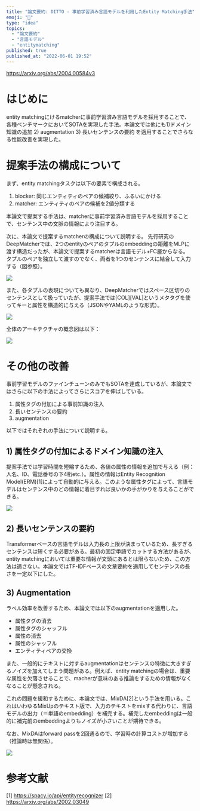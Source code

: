 ```yaml
---
title: "論文要約: DITTO - 事前学習済み言語モデルを利用したEntity Matching手法"
emoji: "🌟"
type: "idea"
topics:
  - "論文要約"
  - "言語モデル"
  - "entitymatching"
published: true
published_at: "2022-06-01 19:52"
---
```


https://arxiv.org/abs/2004.00584v3

# はじめに

entity matchingにけるmatcherに事前学習済み言語モデルを採用することで、各種ベンチマークにおいてSOTAを実現した手法。本論文では他にも1)ドメイン知識の追加 2) augmentation 3) 長いセンテンスの要約 を適用することでさらなる性能改善を実現した。

# 提案手法の構成について

まず、entity matchingタスクは以下の要素で構成される。
1) blocker: 同じエンティティのペアの候補絞り、ふるいにかける
2) matcher: エンティティのペアの候補を2値分類する

本論文で提案する手法は、matcherに事前学習済み言語モデルを採用することで、センテンス中の文脈の情報により注目する。

次に、本論文で提案するmatcherの構成について説明する。
先行研究のDeepMatcherでは、2つのentityのペアのタプルのembeddingの距離をMLPに渡す構造だったが、本論文で提案するmatcherは言語モデル+FC層からなる。
タプルのペアを独立して渡すのでなく、両者を1つのセンテンスに結合して入力する（図参照）。

![](https://storage.googleapis.com/zenn-user-upload/ebe3d58cc7aa-20220601.png)

また、各タプルの表現についても異なり、DeepMatcherではスペース区切りのセンテンスとして扱っていたが、提案手法では[COL][VAL]というメタタグを使ってキーと属性を構造的に与える（JSONやYAMLのような形式）。

![](https://storage.googleapis.com/zenn-user-upload/69749895eacb-20220601.png)

全体のアーキテクチャの概念図は以下：

![](https://storage.googleapis.com/zenn-user-upload/29e1b3414f05-20220601.png)


# その他の改善

事前学習モデルのファインチューンのみでもSOTAを達成しているが、本論文ではさらに以下の手法によってさらにスコアを伸ばしている。

1) 属性タグの付加による事前知識の注入
2) 長いセンテンスの要約
3) augmentation

以下ではそれぞれの手法について説明する。

## 1) 属性タグの付加によるドメイン知識の注入

提案手法では学習時間を短縮するため、各値の属性の情報を追加で与える（例：人名、ID、電話番号の下4桁etc.）。属性の情報はEntity Recognition Model(ERM)[1]によって自動的に与える。このような属性タグによって、言語モデルはセンテンス中のどの情報に着目すれば良いかの手がかりを与えることができる。

![](https://storage.googleapis.com/zenn-user-upload/184b847eb204-20220601.png)

## 2) 長いセンテンスの要約

Transformerベースの言語モデルは入力長の上限が決まっているため、長すぎるセンテンスは短くする必要がある。最初の固定単語でカットする方法があるが、entity matchingにおいては重要な情報が文頭にあるとは限らないため、この方法は適さない。本論文ではTF-IDFベースの文章要約を適用してセンテンスの長さを一定以下にした。

## 3) Augmentation

ラベル効率を改善するため、本論文では以下のaugmentationを適用した。
- 属性タグの消去
- 属性タグのシャッフル
- 属性の消去
- 属性のシャッフル
- エンティティペアの交換

また、一般的にテキストに対するaugmentationはセンテンスの特徴に大きすぎるノイズを加えてしまう問題がある。例えば、entity matchingの場合は、重要な属性を欠落させることで、macherが意味のある推論をするための情報がなくなることが懸念される。

これの問題を緩和するために、本論文では、MixDA[2]という手法を用いる。これはいわゆるMixUpのテキスト版で、入力のテキストをmixする代わりに、言語モデルの出力（＝単語のembedding）を補完する。補完したembeddingは一般的に補完前のembeddingよりもノイズが小さいことが期待できる。

なお、MixDAはforward passを2回通るので、学習時の計算コストが増加する（推論時は無関係）。

![](https://storage.googleapis.com/zenn-user-upload/9e4430688fb5-20220601.png)

# 参考文献

[1] https://spacy.io/api/entityrecognizer
[2] https://arxiv.org/abs/2002.03049
